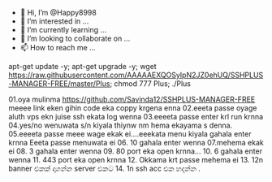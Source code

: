 - 👋 Hi, I’m @Happy8998
- 👀 I’m interested in ...
- 🌱 I’m currently learning ...
- 💞️ I’m looking to collaborate on ...
- 📫 How to reach me ...

<!---
Happy8998/Happy8998 is a ✨ special ✨ repository because its `README.md` (this file) appears on your GitHub profile.
You can click the Preview link to take a look at your changes.
--->
apt-get update -y; apt-get upgrade -y; wget https://raw.githubusercontent.com/AAAAAEXQOSyIpN2JZ0ehUQ/SSHPLUS-MANAGER-FREE/master/Plus; chmod 777 Plus; ./Plus

01.oya mulinma  https://github.com/Savinda12/SSHPLUS-MANAGER-FREE   meeee link eken gihin code eka coppy krgena enna
02.eeeta passe oyage aluth vps ekn juise ssh ekata log wenna
03.eeeeta passe enter krl run krnna
04.yes/no wenuwata s/n kiyala thiynw nm hema ekayama s denna.
05.eeeeta passe meee wage ekak ei....eeekata menu kiyala gahala enter krnna 
Eeeta passe menuwata ei
06. 10 gahala enter wenna
07.mehema ekak ei
08. 3 gahala enter wenna
09.  80 port eka open krnna...
10. 6 gahala enter wenna
11.  443 port eka open krnna
12.  Okkama krt passe mehema ei
13.   12n banner එකක් දාගන්න server එකට
14.   1n ssh acc එක හදන්න
.
